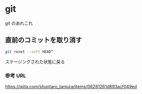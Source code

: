 # git

git のあれこれ

## 直前のコミットを取り消す

```bash
git reset --soft HEAD^
```

ステージングされた状態に戻る

### 参考 URL

https://qiita.com/shuntaro_tamura/items/06281261d893acf049ed
